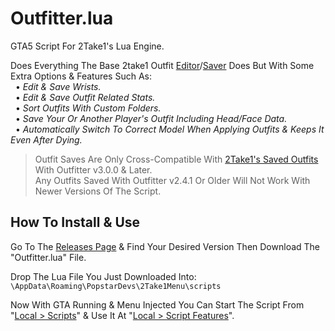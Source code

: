 # Outfitter.lua
GTA5 Script For 2Take1's Lua Engine.  

Does Everything The Base 2take1 Outfit [Editor](https://gta.2take1.menu/features/local/outfitter/)/[Saver](https://gta.2take1.menu/features/local/outfits/) Does But With Some Extra Options & Features Such As:  
&nbsp;&nbsp;• _Edit & Save Wrists._  
&nbsp;&nbsp;• _Edit & Save Outfit Related Stats._  
&nbsp;&nbsp;• _Sort Outfits With Custom Folders._  
&nbsp;&nbsp;• _Save Your Or Another Player's Outfit Including Head/Face Data._  
&nbsp;&nbsp;• _Automatically Switch To Correct Model When Applying Outfits & Keeps It Even After Dying._
>Outfit Saves Are Only Cross-Compatible With [2Take1's Saved Outfits]() With Outfitter v3.0.0 & Later.  
Any Outfits Saved With Outfitter v2.4.1 Or Older Will Not Work With Newer Versions Of The Script.

## How To Install & Use
Go To The [Releases Page](https://github.com/Bassrex100/Outfitter.lua/releases) & Find Your Desired Version Then Download The "Outfitter.lua" File.

Drop The Lua File You Just Downloaded Into: `\AppData\Roaming\PopstarDevs\2Take1Menu\scripts`

Now With GTA Running & Menu Injected You Can Start The Script From "[Local > Scripts](https://gta.2take1.menu/features/local/scripts/#management-and-execution)" & Use It At "[Local > Script Features](https://gta.2take1.menu/features/local/scripts/#management-and-execution)".
